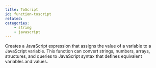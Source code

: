 ```yaml
---
title: ToScript
id: function-toscript
related:
categories:
    - string
    - javascript
---
```


Creates a JavaScript expression that assigns the value of a variable to a JavaScript variable. 
		This function can convert strings, numbers, arrays, structures, and queries to JavaScript syntax that defines equivalent variables and values.